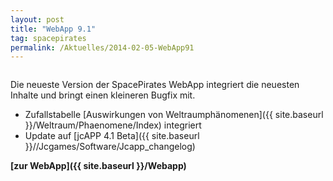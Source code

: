 ```yaml
---
layout: post
title: "WebApp 9.1"
tag: spacepirates
permalink: /Aktuelles/2014-02-05-WebApp91
---
```


<img alt="" src="{{ site.baseurl }}/assets/pics/spacepirates/gallery/webapp/tn2/startseite.png" />

Die neueste Version der SpacePirates WebApp integriert die neuesten Inhalte und bringt einen kleineren Bugfix mit.

- Zufallstabelle [Auswirkungen von Weltraumphänomenen]({{ site.baseurl }}/Weltraum/Phaenomene/Index) integriert
- Update auf [jcAPP 4.1 Beta]({{ site.baseurl }}//Jcgames/Software/Jcapp_changelog)

**[zur WebApp]({{ site.baseurl }}/Webapp)**


